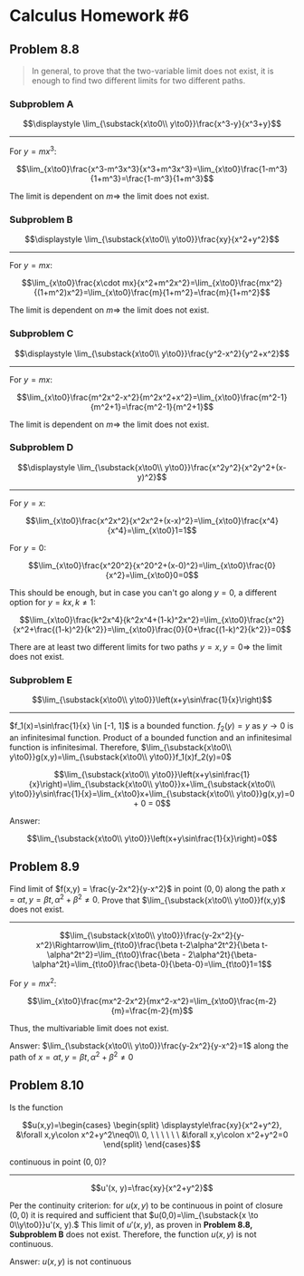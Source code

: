 # Calculus Homework #6

## Problem 8.8

> In general, to prove that the two-variable limit does not exist, it is enough to find two different limits for two different paths.

### Subproblem A

$$\displaystyle \lim_{\substack{x\to0\\ y\to0}}\frac{x^3-y}{x^3+y}$$

---

For $y=mx^3$:

$$\lim_{x\to0}\frac{x^3-m^3x^3}{x^3+m^3x^3}=\lim_{x\to0}\frac{1-m^3}{1+m^3}=\frac{1-m^3}{1+m^3}$$

The limit is dependent on $m \Rightarrow$ the limit does not exist.

### Subproblem B

$$\displaystyle \lim_{\substack{x\to0\\ y\to0}}\frac{xy}{x^2+y^2}$$

---

For $y=mx$:

$$\lim_{x\to0}\frac{x\cdot mx}{x^2+m^2x^2}=\lim_{x\to0}\frac{mx^2}{(1+m^2)x^2}=\lim_{x\to0}\frac{m}{1+m^2}=\frac{m}{1+m^2}$$

The limit is dependent on $m \Rightarrow$ the limit does not exist.

### Subproblem C

$$\displaystyle \lim_{\substack{x\to0\\ y\to0}}\frac{y^2-x^2}{y^2+x^2}$$

---

For $y=mx$:

$$\lim_{x\to0}\frac{m^2x^2-x^2}{m^2x^2+x^2}=\lim_{x\to0}\frac{m^2-1}{m^2+1}=\frac{m^2-1}{m^2+1}$$

The limit is dependent on $m \Rightarrow$ the limit does not exist.

### Subproblem D

$$\displaystyle \lim_{\substack{x\to0\\ y\to0}}\frac{x^2y^2}{x^2y^2+(x-y)^2}$$

---

For $y=x$:

$$\lim_{x\to0}\frac{x^2x^2}{x^2x^2+(x-x)^2}=\lim_{x\to0}\frac{x^4}{x^4}=\lim_{x\to0}1=1$$

For $y=0$:

$$\lim_{x\to0}\frac{x^20^2}{x^20^2+(x-0)^2}=\lim_{x\to0}\frac{0}{x^2}=\lim_{x\to0}0=0$$

This should be enough, but in case you can't go along $y=0$, a different option for $y=kx, k\neq1$:

$$\lim_{x\to0}\frac{k^2x^4}{k^2x^4+(1-k)^2x^2}=\lim_{x\to0}\frac{x^2}{x^2+\frac{(1-k)^2}{k^2}}=\lim_{x\to0}\frac{0}{0+\frac{(1-k)^2}{k^2}}=0$$

There are at least two different limits for two paths $y=x, y=0 \Rightarrow$ the limit does not exist.

### Subproblem E

$$\lim_{\substack{x\to0\\ y\to0}}\left(x+y\sin\frac{1}{x}\right)$$

---

$f_1(x)=\sin\frac{1}{x} \in [-1, 1]$ is a bounded function. $f_2(y)=y$ as $y\to0$ is an infinitesimal function. Product of a bounded function and an infinitesimal function is infinitesimal. Therefore, $\lim_{\substack{x\to0\\ y\to0}}g(x,y)=\lim_{\substack{x\to0\\ y\to0}}f_1(x)f_2(y)=0$

$$\lim_{\substack{x\to0\\ y\to0}}\left(x+y\sin\frac{1}{x}\right)=\lim_{\substack{x\to0\\ y\to0}}x+\lim_{\substack{x\to0\\ y\to0}}y\sin\frac{1}{x}=\lim_{x\to0}x+\lim_{\substack{x\to0\\ y\to0}}g(x,y)=0 + 0 = 0$$

Answer: 

$$\lim_{\substack{x\to0\\ y\to0}}\left(x+y\sin\frac{1}{x}\right)=0$$

## Problem 8.9

Find limit of $f(x,y) = \frac{y-2x^2}{y-x^2}$ in point $(0,0)$ along the path $x=\alpha t, y=\beta t, \alpha^2+\beta^2\neq 0$. Prove that $\lim_{\substack{x\to0\\ y\to0}}f(x,y)$ does not exist.

---

$$\lim_{\substack{x\to0\\ y\to0}}\frac{y-2x^2}{y-x^2}\Rightarrow\lim_{t\to0}\frac{\beta t-2\alpha^2t^2}{\beta t-\alpha^2t^2}=\lim_{t\to0}\frac{\beta - 2\alpha^2t}{\beta-\alpha^2t}=\lim_{t\to0}\frac{\beta-0}{\beta-0}=\lim_{t\to0}1=1$$

For $y = mx^2$:

$$\lim_{x\to0}\frac{mx^2-2x^2}{mx^2-x^2}=\lim_{x\to0}\frac{m-2}{m}=\frac{m-2}{m}$$

Thus, the multivariable limit does not exist.

Answer: $\lim_{\substack{x\to0\\ y\to0}}\frac{y-2x^2}{y-x^2}=1$ along the path of $x=\alpha t, y=\beta t, \alpha^2+\beta^2\neq 0$

## Problem 8.10

Is the function 

$$u(x,y)=\begin{cases}
\begin{split}
    \displaystyle\frac{xy}{x^2+y^2}, &\forall x,y\colon x^2+y^2\neq0\\
    0, \ \ \ \ \ \ &\forall x,y\colon x^2+y^2=0
\end{split}
\end{cases}$$

continuous in point $(0,0)$?

---

$$u'(x, y)=\frac{xy}{x^2+y^2}$$

Per the continuity criterion: for $u(x,y)$ to be continuous in point of closure $(0,0)$ it is required and sufficient that $u(0,0)=\lim_{\substack{x \to 0\\y\to0}}u'(x, y).$ This limit of $u'(x,y)$, as proven in **Problem 8.8, Subproblem B** does not exist. Therefore, the function $u(x,y)$ is not continuous.

Answer: $u(x,y)$ is not continuous
